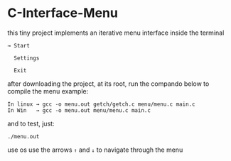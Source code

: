 # C-Interface-Menu

this tiny project implements an iterative menu interface inside the terminal

```
→ Start

  Settings

  Exit
```

after downloading the project, at its root, run the compando below to compile the menu example:

```
In linux → gcc -o menu.out getch/getch.c menu/menu.c main.c
In Win   → gcc -o menu.out menu/menu.c main.c
```

and to test, just:

```
./menu.out
```
use os use the arrows `↑` and `↓` to navigate through the menu


